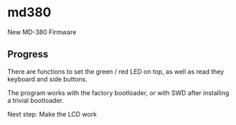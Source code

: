 # md380
New MD-380 Firmware

## Progress
There are functions to set the green / red LED on top, as well as read they keyboard and side buttons.

The program works with the factory bootloader, or with SWD after installing a trivial bootloader.

Next step: Make the LCD work
